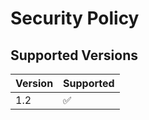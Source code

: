 # Security Policy

## Supported Versions

| Version | Supported          |
| ------- | ------------------ |
| 1.2     | :white_check_mark: |